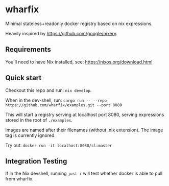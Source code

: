 # wharfix

Minimal stateless+readonly docker registry based on nix expressions.

Heavily inspired by https://github.com/google/nixery.

## Requirements

You'll need to have Nix installed, see: https://nixos.org/download.html

## Quick start

Checkout this repo and run: `nix develop`.

When in the dev-shell, run: `cargo run -- --repo https://github.com/wharfix/examples.git --port 8080`

This will start a registry serving at localhost port 8080, serving expressions stored in the root of `./examples`.

Images are named after their filenames (without .nix extension).
The image tag is currently ignored.

Try out: `docker run -it localhost:8080/sl:master`

## Integration Testing

If in the Nix devshell, running `just i` will test whether docker is able to pull from wharfix.
